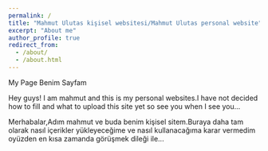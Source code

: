 ```yaml
---
permalink: /
title: "Mahmut Ulutas kişisel websitesi/Mahmut Ulutas personal website"
excerpt: "About me"
author_profile: true
redirect_from: 
  - /about/
  - /about.html
---
```


My Page
Benim Sayfam
 
 Hey guys! I am mahmut and this is my personal websites.I have not decided how to fill and what to upload this site yet so see you when I see you...
 
 Merhabalar,Adım mahmut ve buda benim kişisel sitem.Buraya daha tam olarak nasıl içerikler yükleyeceğime ve nasıl kullanacağıma karar vermedim oyüzden en kısa zamanda görüşmek dileği ile...

